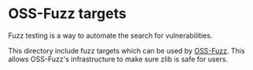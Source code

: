 # OSS-Fuzz targets

Fuzz testing is a way to automate the search for vulnerabilities.

This directory include fuzz targets which can be used by
[OSS-Fuzz](https://github.com/google/oss-fuzz). This allows OSS-Fuzz's
infrastructure to make sure zlib is safe for users.
